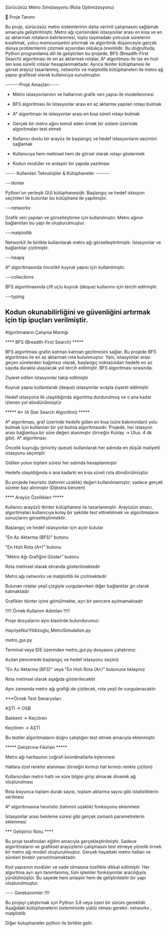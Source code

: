 Sürücüsüz Metro Simülasyonu (Rota Optimizasyonu)

📌 Proje Tanımı

Bu proje, sürücüsüz metro sistemlerinin daha verimli çalışmasını sağlamak amacıyla geliştirilmiştir. Metro ağı içerisindeki istasyonlar arası en kısa ve en az aktarmalı rotaların belirlenmesi, toplu taşımadaki yolculuk sürelerini kısaltmak, yolcu memnuniyetini artırmak ve algoritmik düşünceyle gerçek dünya problemlerini çözmek açısından oldukça önemlidir. Bu doğrultuda, Python programlama dili ile geliştirilen bu projede, BFS (Breadth-First Search) algoritması ile en az aktarmalı rotalar, A* algoritması ile ise en hızlı (en kısa süreli) rotalar hesaplanmaktadır. Ayrıca tkinter kütüphanesi ile görsel arayüz tasarlanmış, networkx ve matplotlib kütüphaneleri ile metro ağ yapısı grafiksel olarak kullanıcıya sunulmuştur.

-------Proje Amaçları-----

* Metro istasyonlarının ve hatlarının grafik veri yapısı ile modellenmesi

* BFS algoritması ile istasyonlar arası en az aktarma yapılan rotayı bulmak

* A* algoritması ile istasyonlar arası en kısa süreli rotayı bulmak

* Gerçek bir metro ağını temsil eden örnek bir sistem üzerinde algoritmaları test etmek

* Kullanıcı dostu bir arayüz ile başlangıç ve hedef istasyonların seçimini sağlamak

* Kullanıcıya hem metinsel hem de görsel olarak rotayı göstermek

* Kodun modüler ve anlaşılır bir yapıda yazılması

----- Kullanılan Teknolojiler & Kütüphaneler -------


---tkinter

Python'un yerleşik GUI kütüphanesidir. Başlangıç ve hedef istasyon seçimleri ile butonlar bu kütüphane ile yapılmıştır.

---networkx

Grafik veri yapıları ve görselleştirme için kullanılmıştır. Metro ağının bağlantıları bu yapı ile oluşturulmuştur.

---matplotlib

NetworkX ile birlikte kullanılarak metro ağı görselleştirilmiştir. İstasyonlar ve bağlantılar çizilmiştir.

---heapq

A* algoritmasında öncelikli kuyruk yapısı için kullanılmıştır.

---collections

BFS algoritmasında çift uçlu kuyruk (deque) kullanımı için tercih edilmiştir.

---typing

Kodun okunabilirliğini ve güvenliğini artırmak için tip ipuçları verilmiştir.
----------------------------------------------------------------------------------------------------
 Algoritmaların Çalışma Mantığı

**** BFS (Breadth-First Search) *****

BFS algoritması grafın katman katman gezilmesini sağlar. Bu projede BFS algoritması ile en az aktarmalı rota bulunmuştur. Yani, istasyonlar arası geçen sürelerden bağımsız olarak, başlangıç noktasından hedefe en az sayıda durakla ulaşılacak yol tercih edilmiştir. BFS algoritması sırasında:

Ziyaret edilen istasyonlar takip edilmiştir

Kuyruk yapısı kullanılarak (deque) istasyonlar sırayla ziyaret edilmiştir

Hedef istasyona ilk ulaşıldığında algoritma durdurulmuş ve o ana kadar izlenen yol döndürülmüştür

***** A* (A Star Search Algorithm) *****

A* algoritması, graf üzerinde hedefe giden en kısa (süre bakımından) yolu bulmak için kullanılan bir yol bulma algoritmasıdır. Projede, her istasyon arası bağlantıya bir süre değeri atanmıştır (örneğin Kızılay -> Ulus: 4 dk gibi). A* algoritması:

Öncelik kuyruğu (priority queue) kullanılarak her adımda en düşük maliyetli istasyonu seçmiştir

Gidilen yolun toplam süresi her adımda hesaplanmıştır

Hedefe ulaşıldığında o ana kadarki en kısa süreli rota döndürülmüştür

Bu projede heuristic (tahmini uzaklık) değeri kullanılmamıştır; sadece gerçek süreler baz alınmıştır (Dijkstra benzeri)

**** Arayüz Özellikleri *****

Kullanıcı arayüzü tkinter kütüphanesi ile tasarlanmıştır. Arayüzün amacı, algoritmaları kullanıcıya kolay bir şekilde test ettirebilmek ve algoritmaların sonuçlarını görselleştirmektir.

Başlangıç ve hedef istasyonlar için açılır kutular

"En Az Aktarma (BFS)" butonu

"En Hızlı Rota (A*)" butonu

"Metro Ağı Grafiğini Göster" butonu

Rota metinsel olarak ekranda gösterilmektedir

Metro ağı networkx ve matplotlib ile çizilmektedir

Bulunan rotalar yeşil çizgiyle vurgulanırken diğer bağlantılar gri olarak kalmaktadır

Grafikler tkinter içine gömülmekte, ayrı bir pencere açılmamaktadır

!!!!! Örnek Kullanım Adımları !!!!!

Proje dosyalarını aynı klasörde bulundurunuz:

HayriyeNurYildizoglu_MetroSimulation.py

metro_gui.py

Terminal veya IDE üzerinden metro_gui.py dosyasını çalıştırınız:

Açılan pencerede başlangıç ve hedef istasyonu seçiniz

"En Az Aktarma (BFS)" veya "En Hızlı Rota (A*)" butonuna tıklayınız

Rota metinsel olarak aşağıda gösterilecektir

Aynı zamanda metro ağı grafiği de çizilecek, rota yeşil ile vurgulanacaktır

***Örnek Test Senaryoları

AŞTİ -> OSB

Batıkent -> Keçiören

Keçiören -> AŞTİ

Bu testler algoritmaların doğru çalıştığını test etmek amacıyla eklenmiştir.

***** Geliştirme Fikirleri *****

Metro ağı haritasının coğrafi koordinatlarla eşlenmesi

Hatlara özel renkler atanması (örneğin kırmızı hat kırmızı renkte çizilsin)

Kullanıcıdan metro hattı ve süre bilgisi girişi alınarak dinamik ağ oluşturulması

Rota boyunca toplam durak sayısı, toplam aktarma sayısı gibi istatistiklerin verilmesi

A* algoritmasına heuristic (tahmini uzaklık) fonksiyonu eklenmesi

İstasyonlar arası bekleme süresi gibi gerçek zamanlı parametrelerin eklenmesi

*** Geliştirici Notu ****

Bu proje tarafımdan eğitim amacıyla gerçekleştirilmiştir. Sadece algoritmaların ve grafiksel arayüzlerin çalışmasını test etmeye yönelik örnek bir metro ağı modeli oluşturulmuştur. Gerçek hayattaki metro hatları ve süreleri birebir yansıtılmamaktadır.

Kod yapısının modüler ve sade olmasına özellikle dikkat edilmiştir. Her algoritma ayrı ayrı tanımlanmış, tüm işlemler fonksiyonlar aracılığıyla yürütülmüştür. Bu sayede hem anlaşılır hem de geliştirilebilir bir yapı oluşturulmuştur.

---- Gereksinimler !!!!

Bu projeyi çalıştırmak için Python 3.8 veya üzeri bir sürüm gereklidir. Aşağıdaki kütüphanelerin sisteminizde yüklü olması gerekir:
networkx , matplotlib

Diğer kutuphaneler python ile birlikte gelir.
